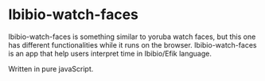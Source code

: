 # Ibibio-watch-faces
Ibibio-watch-faces is something similar to yoruba watch faces, but this one has different functionalities while it runs on the browser.
Ibibio-watch-faces is an app that help users interpret time in Ibibio/Efik language.

Written in pure javaScript.
